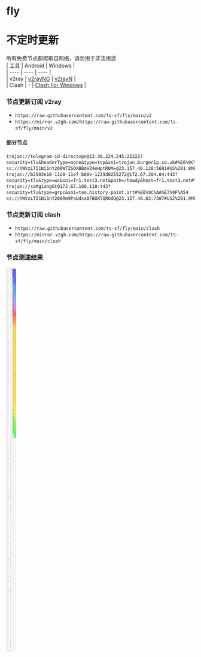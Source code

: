 # fly
# 不定时更新
所有免费节点都爬取自网络，请勿用于非法用途  
|  工具  | Android  | Windows  |  
|  ----  | ----   | ----  |  
| v2ray  | [v2rayNG](https://github.com/2dust/v2rayNG/releases) | [v2rayN](https://github.com/2dust/v2rayN/releases) |  
| Clash  | - | [Clash For Windows](https://github.com/2dust/clashN/releases) | 
  
### 节点更新订阅  v2ray
- `https://raw.githubusercontent.com/ts-sf/fly/main/v2`  
- `https://mirror.v2gh.com/https://raw.githubusercontent.com/ts-sf/fly/main/v2`  

#### 部分节点  
``` 
trojan://telegram-id-directvpn@13.38.224.245:22222?security=tls&headerType=none&type=tcp&sni=trojan.burgerip.co.uk#%E6%9C%AA%E7%9F%A52
ss://YWVzLTI1Ni1nY206WTZSOXBBdHZ4eHptR0M=@23.157.40.120:5601#US%201.8MB%2Fs
trojan://b2503e10-11d8-11ef-b00e-1239d0255272@172.67.204.84:443?security=tls&type=ws&sni=fr1.test3.net&path=/howdy&host=fr1.test3.net#%E6%9C%AA%E7%9F%A53
trojan://saMgiangGt@172.67.180.110:443?security=tls&type=grpc&sni=teo.history-paint.art#%E6%9C%AA%E7%9F%A54
ss://YWVzLTI1Ni1nY206Rm9PaUdsa0FBOXlQRUdQ@23.157.40.83:7307#US2%201.9MB%2Fs
```
### 节点更新订阅  clash
- `https://raw.githubusercontent.com/ts-sf/fly/main/clash`  
- `https://mirror.v2gh.com/https://raw.githubusercontent.com/ts-sf/fly/main/clash`  

### 节点测速结果
![image](traffic.png)
